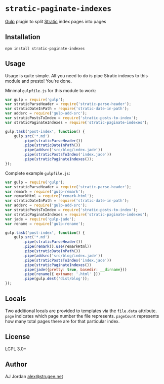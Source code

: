 # `stratic-paginate-indexes`

[Gulp][1] plugin to split [Stratic][2] index pages into pages

## Installation

    npm install stratic-paginate-indexes

## Usage

Usage is quite simple. All you need to do is pipe Stratic indexes to this module and presto! You're done.

Minimal `gulpfile.js` for this module to work:

```js
var gulp = require('gulp');
var straticParseHeader = require('stratic-parse-header');
var straticDateInPath = require('stratic-date-in-path');
var addsrc = require('gulp-add-src');
var straticPostsToIndex = require('stratic-posts-to-index');
var straticPaginateIndexes = require('stratic-paginate-indexes');

gulp.task('post-index', function() {
    gulp.src('*.md')
        .pipe(straticParseHeader())
        .pipe(straticDateInPath())
        .pipe(addsrc('src/blog/index.jade'))
        .pipe(straticPostsToIndex('index.jade'))
        .pipe(straticPaginateIndexes());
});
```

Complete example `gulpfile.js`:

```js
var gulp = require('gulp');
var straticParseHeader = require('stratic-parse-header');
var remark = require('gulp-remark');
var remarkHtml = require('remark-html');
var straticDateInPath = require('stratic-date-in-path');
var addsrc = require('gulp-add-src');
var straticPostsToIndex = require('stratic-posts-to-index');
var straticPaginateIndexes = require('stratic-paginate-indexes');
var jade = require('gulp-jade');
var rename = require('gulp-rename');

gulp.task('post-index', function() {
    gulp.src('*.md')
        .pipe(straticParseHeader())
        .pipe(remark().use(remarkHtml))
        .pipe(straticDateInPath())
        .pipe(addsrc('src/blog/index.jade'))
        .pipe(straticPostsToIndex('index.jade'))
        .pipe(straticPaginateIndexes())
        .pipe(jade({pretty: true, basedir: __dirname}))
        .pipe(rename({ extname: '.html' }))
        .pipe(gulp.dest('dist/blog'));
});
```

## Locals

Two additional locals are provided to templates via the `file.data` attribute. `page` indicates which page number the file represents. `pageCount` represents how many total pages there are for that particular index.

## License

LGPL 3.0+

## Author

AJ Jordan <alex@strugee.net>

 [1]: http://gulpjs.com/
 [2]: https://github.com/strugee/generator-stratic
